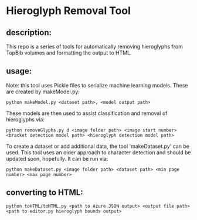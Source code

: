 # Hieroglyph Removal Tool

## description:
This repo is a series of tools for automatically removing hieroglyphs from TopBib volumes and formatting the output to HTML.

## usage:
Note: this tool uses Pickle files to serialize machine learning models. These are created by makeModel.py:

    python makeModel.py <dataset path>, <model output path>

These models are then used to assist classification and removal of hieroglyphs via:

    python removeGlyphs.py d <image folder path> <image start number> <bracket detection model path> <hieroglyph detection model path>

To create a dataset or add additional data, the tool 'makeDataset.py' can be used. This tool uses an older approach to character detection and should be updated soon, hopefully. It can be run via:

    python makeDataset.py <image folder path> <dataset path> <min page number> <max page number>

## converting to HTML:

    python toHTML/toHTML.py <path to Azure JSON output> <output file path> <path to editor.py hieroglyph bounds output>